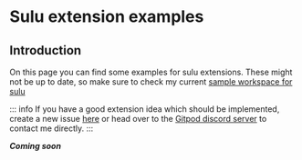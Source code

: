 # Sulu extension examples

## Introduction
On this page you can find some examples for sulu extensions. These might not be up to date, so make sure to check my current [sample workspace for sulu](https://github.com/Derroylo/sulu-workspace-sample/tree/main/.devEnv/gitpod/scripts/sulu)

::: info
If you have a good extension idea which should be implemented, create a new issue [here](https://github.com/Derroylo/sulu-workspace-sample/issues) or head over to the [Gitpod discord server](https://discord.com/invite/gitpod) to contact me directly.
:::

***Coming soon***